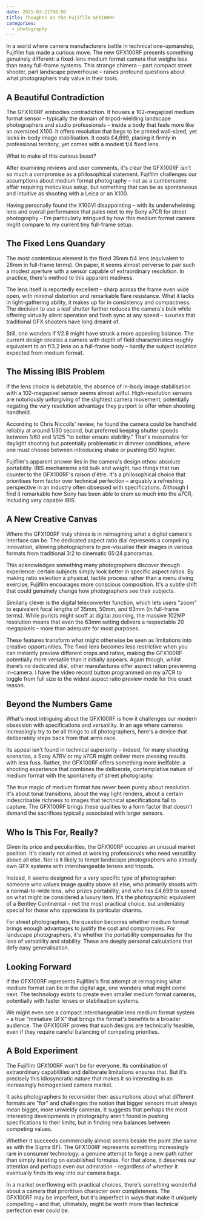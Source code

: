 ```yaml
---
date: 2025-03-21T08:00
title: Thoughts on the Fujifilm GFX100RF
categories:
  - photography
---
```

In a world where camera manufacturers battle in technical one-upmanship, Fujifilm has made a curious move. The new GFX100RF presents something genuinely different: a fixed-lens medium format camera that weighs less than many full-frame systems. This strange chimera – part compact street shooter, part landscape powerhouse – raises profound questions about what photographers truly value in their tools.

## A Beautiful Contradiction

The GFX100RF embodies contradiction. It houses a 102-megapixel medium format sensor – typically the domain of tripod-wielding landscape photographers and studio professionals – inside a body that feels more like an oversized X100. It offers resolution that begs to be printed wall-sized, yet lacks in-body image stabilisation. It costs £4,699, placing it firmly in professional territory, yet comes with a modest f/4 fixed lens.

What to make of this curious beast?

After examining reviews and user comments, it's clear the GFX100RF isn't so much a compromise as a philosophical statement. Fujifilm challenges our assumptions about medium format photography – not as a cumbersome affair requiring meticulous setup, but something that can be as spontaneous and intuitive as shooting with a Leica or an X100.

Having personally found the X100VI disappointing – with its underwhelming lens and overall performance that pales next to my Sony a7CR for street photography – I'm particularly intrigued by how this medium format camera might compare to my current tiny full-frame setup.

## The Fixed Lens Quandary

The most contentious element is the fixed 35mm f/4 lens (equivalent to 28mm in full-frame terms). On paper, it seems almost perverse to pair such a modest aperture with a sensor capable of extraordinary resolution. In practice, there's method to this apparent madness.

The lens itself is reportedly excellent – sharp across the frame even wide open, with minimal distortion and remarkable flare resistance. What it lacks in light-gathering ability, it makes up for in consistency and compactness. The decision to use a leaf shutter further reduces the camera's bulk while offering virtually silent operation and flash sync at any speed – luxuries that traditional GFX shooters have long dreamt of.

Still, one wonders if f/2.8 might have struck a more appealing balance. The current design creates a camera with depth of field characteristics roughly equivalent to an f/3.2 lens on a full-frame body – hardly the subject isolation expected from medium format.

## The Missing IBIS Problem

If the lens choice is debatable, the absence of in-body image stabilisation with a 102-megapixel sensor seems almost wilful. High-resolution sensors are notoriously unforgiving of the slightest camera movement, potentially negating the very resolution advantage they purport to offer when shooting handheld.

According to Chris Niccolls' review, he found the camera could be handheld reliably at around 1/30 second, but preferred keeping shutter speeds between 1/60 and 1/125 "to better ensure stability." That's reasonable for daylight shooting but potentially problematic in dimmer conditions, where one must choose between introducing shake or pushing ISO higher.

Fujifilm's apparent answer lies in the camera's design ethos: absolute portability. IBIS mechanisms add bulk and weight, two things that run counter to the GFX100RF's raison d'être. It's a philosophical choice that prioritises form factor over technical perfection – arguably a refreshing perspective in an industry often obsessed with specifications. Although I find it remarkable how Sony has been able to cram so much into the a7CR, including very capable IBIS.

## A New Creative Canvas

Where the GFX100RF truly shines is in reimagining what a digital camera's interface can be. The dedicated aspect ratio dial represents a compelling innovation, allowing photographers to pre-visualise their images in various formats from traditional 3:2 to cinematic 65:24 panoramas.

This acknowledges something many photographers discover through experience: certain subjects simply look better in specific aspect ratios. By making ratio selection a physical, tactile process rather than a menu diving exercise, Fujifilm encourages more conscious composition. It's a subtle shift that could genuinely change how photographers see their subjects.

Similarly clever is the digital teleconverter function, which lets users "zoom" to equivalent focal lengths of 35mm, 50mm, and 63mm (in full-frame terms). While purists might scoff at digital zooming, the massive 102MP resolution means that even the 63mm setting delivers a respectable 20 megapixels – more than adequate for most purposes.

These features transform what might otherwise be seen as limitations into creative opportunities. The fixed lens becomes less restrictive when you can instantly preview different crops and ratios, making the GFX100RF potentially more versatile than it initially appears. Again though, whilst there’s no dedicated dial, other manufactures offer aspect ration previewing in-camera. I have the video record button programmed on my a7CR to toggle from full size to the widest aspect ratio preview mode for this exact reason.

## Beyond the Numbers Game

What's most intriguing about the GFX100RF is how it challenges our modern obsession with specifications and versatility. In an age where cameras increasingly try to be all things to all photographers, here's a device that deliberately steps back from that arms race.

Its appeal isn't found in technical superiority – indeed, for many shooting scenarios, a Sony A7RV or my a7CR might deliver more pleasing results with less fuss. Rather, the GFX100RF offers something more ineffable: a shooting experience that combines the deliberate, contemplative nature of medium format with the spontaneity of street photography.

The true magic of medium format has never been purely about resolution. It's about tonal transitions, about the way light renders, about a certain indescribable richness to images that technical specifications fail to capture. The GFX100RF brings these qualities to a form factor that doesn't demand the sacrifices typically associated with larger sensors.

## Who Is This For, Really?

Given its price and peculiarities, the GFX100RF occupies an unusual market position. It's clearly not aimed at working professionals who need versatility above all else. Nor is it likely to tempt landscape photographers who already own GFX systems with interchangeable lenses and tripods.

Instead, it seems designed for a very specific type of photographer: someone who values image quality above all else, who primarily shoots with a normal-to-wide lens, who prizes portability, and who has £4,699 to spend on what might be considered a luxury item. It's the photographic equivalent of a Bentley Continental – not the most practical choice, but undeniably special for those who appreciate its particular charms.

For street photographers, the question becomes whether medium format brings enough advantages to justify the cost and compromises. For landscape photographers, it's whether the portability compensates for the loss of versatility and stability. These are deeply personal calculations that defy easy generalisation.

## Looking Forward

If the GFX100RF represents Fujifilm's first attempt at reimagining what medium format can be in the digital age, one wonders what might come next. The technology exists to create even smaller medium format cameras, potentially with faster lenses or stabilisation systems.

We might even see a compact interchangeable lens medium format system – a true "miniature GFX" that brings the format's benefits to a broader audience. The GFX100RF proves that such designs are technically feasible, even if they require careful balancing of competing priorities.

## A Bold Experiment

The Fujifilm GFX100RF won't be for everyone. Its combination of extraordinary capabilities and deliberate limitations ensures that. But it's precisely this idiosyncratic nature that makes it so interesting in an increasingly homogenised camera market.

It asks photographers to reconsider their assumptions about what different formats are "for" and challenges the notion that bigger sensors must always mean bigger, more unwieldy cameras. It suggests that perhaps the most interesting developments in photography aren't found in pushing specifications to their limits, but in finding new balances between competing values.

Whether it succeeds commercially almost seems beside the point (the same as with the Sigma BF). The GFX100RF represents something increasingly rare in consumer technology: a genuine attempt to forge a new path rather than simply iterating on established formulas. For that alone, it deserves our attention and perhaps even our admiration – regardless of whether it eventually finds its way into our camera bags.

In a market overflowing with practical choices, there's something wonderful about a camera that prioritises character over completeness. The GFX100RF may be imperfect, but it's imperfect in ways that make it uniquely compelling – and that, ultimately, might be worth more than technical perfection ever could be.